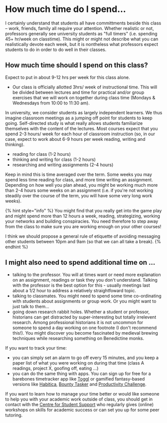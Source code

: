 # How much time do I spend...

I certainly understand that students all have committments beside this class – work, friends, family all require your attention. Whether realistic or not, professors generally see university students as "full timers" (i.e. spending 45+ hr/week on classtime). This might or might not describe what you can realistically devote each week, but it is nontheless what professors expect students to do in order to do well in their classes.

## How much time should I spend on this class? <a href="#how-much-time-should-i-spend-on-this-class" id="how-much-time-should-i-spend-on-this-class"></a>

Expect to put in about 9-12 hrs per week for this class alone.

* Our class is officially allotted 3hrs/ week of instructional time. This will be divided between lectures and time for practical and/or group exercises that we will work on together during class time (Mondays & Wednesdays from 10:00 to 11:30 am).

In university, we consider students as largely independent learners. We thus imagine classroom meetings as a jumping off point for students to keep going. Self-directed study is what really allows students familiarize themselves with the content of the lectures. Most courses expect that you spend 2-3 hours/ week for each hour of classroom instruction (so, in our case, expect to work about 6-9 hours per week reading, writing and thinking).

* reading for class (1-2 hours)
* thinking and writing for class (1-2 hours)
* researching and writing assignments (2-4 hours)

Keep in mind this is time averaged over the term. Some weeks you may spend less time reading for class, and more time writing an assignment. Depending on how well you plan ahead, you might be working much more than 2-4 hours some weeks on an assignment (i.e. if you're not working steadily over the course of the term, you will have some very long work weeks).

{% hint style="info" %}
You might find that you really get into the game play and might spend more than 12 hours a week, reading, strategizing, working your networks and building conspiracies. You need therefore to step away from the class to make sure you are working enough on your other courses!

I think we should propose a general rule of etiquette of avoiding messaging other students between 10pm and 9am (so that we can all take a break).&#x20;
{% endhint %}

## I might also need to spend additional time on ... <a href="#i-might-also-need-to-spend-additional-time-on" id="i-might-also-need-to-spend-additional-time-on"></a>

* talking to the professor. You will at times want or need more explanation on an assignment, readings or task they you don't understand. Talking with the professor is the best option for this - usually meetings last about a 1/2 hour to address a relatively straightfoward topic.
* talking to classmates. You might need to spend some time co-ordinating with students about assignments or group work. Or you might want to just talk to them...
* going down research rabbit holes. Whether a student or professor, historians can get distracted by super-interesting but totally irrelevent research. Among professional historians it is not uncommon for someone to spend a day working on one footnote (I don't recommend this!). You might discover you become fascinated by medieval brewing techniques while researching something on Benedictine monks.

If you want to track your time:

* you can simply set an alarm to go off every 15 minutes, and you keep a paper list of what you were working on during that time (class A readings, project X, goofing off, eating ...)
* you can do the same thing with apps. You can sign up for free for a barebones timetracker app like [Toggl](https://www.toggl.com/) or gamified fantasy-based versions like [Habitica](https://habitica.com/static/home), [Bounty Tasker](https://apps.apple.com/us/app/bounty-tasker-gamify-your-tasks-and-to-do-list/id1229566216?ls=1) and [Productivity Challenge](https://apps.apple.com/us/app/productivity-challenge-timer/id1117766356).

If you want to learn how to manage your time better or would like someone to help you with your academic work outside of class, you should get in contact with the [Centre for Student Support](https://carleton.ca/csas/) who regularly gives (online) workshops on skills for academic success or can set you up for some peer tutoring.
